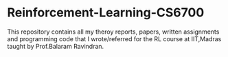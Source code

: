 # Reinforcement-Learning-CS6700
This repository contains all my theroy reports, papers, written assignments and programming code that I wrote/referred for the RL course at IIT,Madras taught by Prof.Balaram Ravindran.
